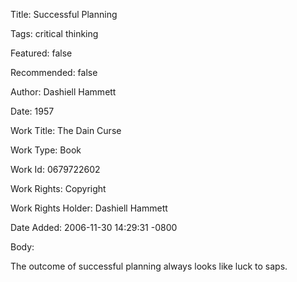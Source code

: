Title:  Successful Planning

Tags:   critical thinking

Featured: false

Recommended: false

Author: Dashiell Hammett

Date:   1957

Work Title: The Dain Curse

Work Type: Book

Work Id: 0679722602

Work Rights: Copyright

Work Rights Holder: Dashiell Hammett

Date Added: 2006-11-30 14:29:31 -0800

Body: 

The outcome of successful planning always looks like luck to saps.

